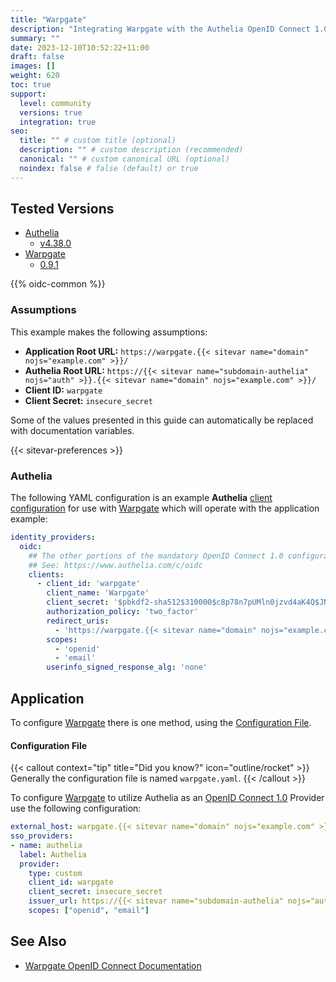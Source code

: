 ```yaml
---
title: "Warpgate"
description: "Integrating Warpgate with the Authelia OpenID Connect 1.0 Provider."
summary: ""
date: 2023-12-10T10:52:22+11:00
draft: false
images: []
weight: 620
toc: true
support:
  level: community
  versions: true
  integration: true
seo:
  title: "" # custom title (optional)
  description: "" # custom description (recommended)
  canonical: "" # custom canonical URL (optional)
  noindex: false # false (default) or true
---
```


## Tested Versions

- [Authelia]
  - [v4.38.0](https://github.com/authelia/authelia/releases/tag/v4.38.0)
- [Warpgate]
  - [0.9.1](https://github.com/warp-tech/warpgate/releases/tag/v0.9.1)

{{% oidc-common %}}

### Assumptions

This example makes the following assumptions:

- __Application Root URL:__ `https://warpgate.{{< sitevar name="domain" nojs="example.com" >}}/`
- __Authelia Root URL:__ `https://{{< sitevar name="subdomain-authelia" nojs="auth" >}}.{{< sitevar name="domain" nojs="example.com" >}}/`
- __Client ID:__ `warpgate`
- __Client Secret:__ `insecure_secret`

Some of the values presented in this guide can automatically be replaced with documentation variables.

{{< sitevar-preferences >}}

### Authelia

The following YAML configuration is an example __Authelia__ [client configuration] for use with [Warpgate]
which will operate with the application example:

```yaml {title="configuration.yml"}
identity_providers:
  oidc:
    ## The other portions of the mandatory OpenID Connect 1.0 configuration go here.
    ## See: https://www.authelia.com/c/oidc
    clients:
      - client_id: 'warpgate'
        client_name: 'Warpgate'
        client_secret: '$pbkdf2-sha512$310000$c8p78n7pUMln0jzvd4aK4Q$JNRBzwAo0ek5qKn50cFzzvE9RXV88h1wJn5KGiHrD0YKtZaR/nCb2CJPOsKaPK0hjf.9yHxzQGZziziccp6Yng'  # The digest of 'insecure_secret'.
        authorization_policy: 'two_factor'
        redirect_uris:
          - 'https://warpgate.{{< sitevar name="domain" nojs="example.com" >}}/@warpgate/api/sso/return'
        scopes:
          - 'openid'
          - 'email'
        userinfo_signed_response_alg: 'none'
```

## Application

To configure [Warpgate] there is one method, using the [Configuration File](#configuration-file).

#### Configuration File

{{< callout context="tip" title="Did you know?" icon="outline/rocket" >}}
Generally the configuration file is named `warpgate.yaml`.
{{< /callout >}}

To configure [Warpgate] to utilize Authelia as an [OpenID Connect 1.0] Provider use the following configuration:

```yaml {title="warpgate.yaml"}
external_host: warpgate.{{< sitevar name="domain" nojs="example.com" >}}
sso_providers:
- name: authelia
  label: Authelia
  provider:
    type: custom
    client_id: warpgate
    client_secret: insecure_secret
    issuer_url: https://{{< sitevar name="subdomain-authelia" nojs="auth" >}}.{{< sitevar name="domain" nojs="example.com" >}}
    scopes: ["openid", "email"]
```

## See Also

- [Warpgate OpenID Connect Documentation](https://github.com/warp-tech/warpgate/wiki/SSO-Authentication)

[Authelia]: https://www.authelia.com
[Warpgate]: https://github.com/warp-tech/warpgate
[OpenID Connect 1.0]: ../../openid-connect/introduction.md
[client configuration]: ../../../configuration/identity-providers/openid-connect/clients.md
